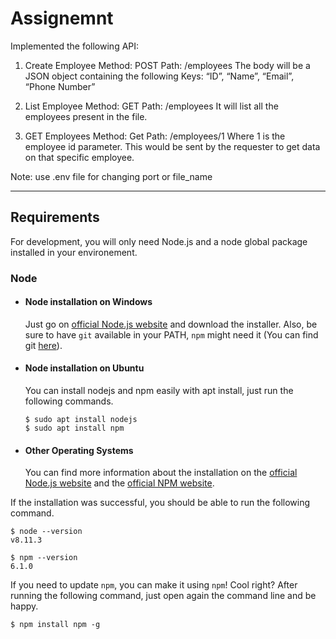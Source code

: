 # Assignemnt

Implemented the following API:
1. Create Employee
Method: POST
Path: /employees
The body will be a JSON object containing the following Keys: “ID”, “Name”, “Email”, “Phone Number”


2. List Employee
Method: GET
Path: /employees
It will list all the employees present in the file. 


3. GET Employees
Method: Get
Path: /employees/1
Where 1 is the employee id parameter. This would be sent by the requester to get data on that specific employee.

Note: use .env file for changing port or file_name

---
## Requirements

For development, you will only need Node.js and a node global package installed in your environement.

### Node
- #### Node installation on Windows

  Just go on [official Node.js website](https://nodejs.org/) and download the installer.
Also, be sure to have `git` available in your PATH, `npm` might need it (You can find git [here](https://git-scm.com/)).

- #### Node installation on Ubuntu

  You can install nodejs and npm easily with apt install, just run the following commands.

      $ sudo apt install nodejs
      $ sudo apt install npm

- #### Other Operating Systems
  You can find more information about the installation on the [official Node.js website](https://nodejs.org/) and the [official NPM website](https://npmjs.org/).

If the installation was successful, you should be able to run the following command.

    $ node --version
    v8.11.3

    $ npm --version
    6.1.0

If you need to update `npm`, you can make it using `npm`! Cool right? After running the following command, just open again the command line and be happy.

    $ npm install npm -g
